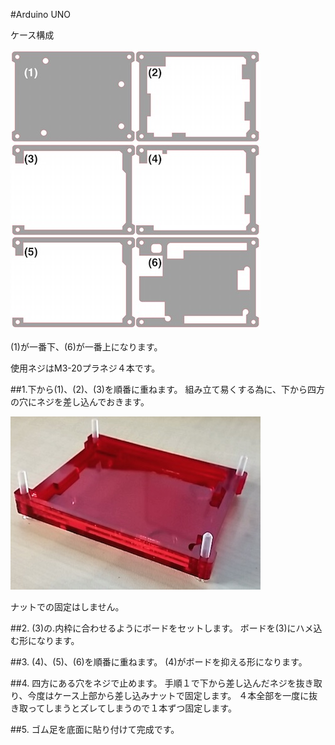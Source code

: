 #Arduino UNO

ケース構成

![](/img/1100_case/manual/arduino_uno00.jpg)

(1)が一番下、(6)が一番上になります。

使用ネジはM3-20プラネジ４本です。

##1.下から(1)、(2)、(3)を順番に重ねます。
組み立て易くする為に、下から四方の穴にネジを差し込んでおきます。

![](/img/1100_case/manual/arduino_uno01.jpg)

ナットでの固定はしません。

##2.  (3)の.内枠に合わせるようにボードをセットします。
ボードを(3)にハメ込む形になります。

##3.  (4)、(5)、(6)を順番に重ねます。
(4)がボードを抑える形になります。

##4.  四方にある穴をネジで止めます。
手順１で下から差し込んだネジを抜き取り、今度はケース上部から差し込みナットで固定します。
４本全部を一度に抜き取ってしまうとズレてしまうので１本ずつ固定します。

##5.  ゴム足を底面に貼り付けて完成です。